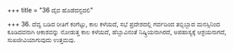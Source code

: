 +++
title = "36 ದೈವ ಹೊಡೆದನ್ದದಲಿ"

+++
36. ದೆವ್ವ ಬಡಿದ ರೀತಿಗೆ ಕಂಗೆಟ್ಟು, ಕಾಲ ಕಳೆಯದೆ, ಸಭೆ ಪ್ರದೇಶದಲ್ಲಿ ಗರ್ವದಿಂದ ತಬ್ಬಿಬ್ಬಾದ ಮನಸ್ಸಿನಿಂದ ಕೂಡಿದವನಾಗಿ ಆಕಾಶವನ್ನು ನೋಡುತ್ತ ಕಾಲ ಕಳೆಯದೆ, ಹೆಬ್ಬಾವಿನಂತೆ ನಿಷ್ಕ್ರಿಯನಾಗಿರದೆ, ಅಪಹಾಸ್ಯಕ್ಕೆ ಆಶ್ರಯನಾಗದೆ, ಸುಖಜೀವಿಯಾಗುವುದು ಉತ್ತಮವು.